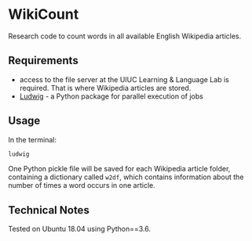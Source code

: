 # WikiCount

Research code to count words in all available English Wikipedia articles.

## Requirements

* access to the file server at the UIUC Learning & Language Lab is required.
That is where Wikipedia articles are stored.
* [Ludwig](https://github.com/phueb/Ludwig) - a Python package for parallel execution of jobs


## Usage

In the terminal:

```bash
ludwig
```

One Python pickle file will be saved for each Wikipedia article folder,
 containing a dictionary called `w2df`, 
 which contains information about the number of times a word occurs in one article. 

## Technical Notes

Tested on Ubuntu 18.04 using Python==3.6.

